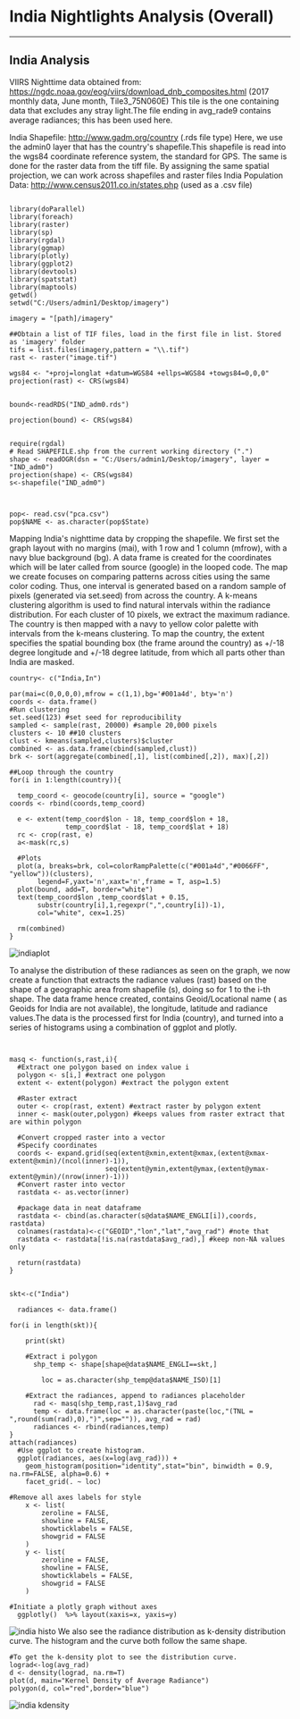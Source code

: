 # India Nightlights Analysis (Overall)

---

## India Analysis
VIIRS Nighttime data obtained from: https://ngdc.noaa.gov/eog/viirs/download_dnb_composites.html (2017 monthly data, June month, Tile3_75N060E)
This tile is the one  containing data that excludes any stray light.The file ending in avg_rade9 contains average radiances; this has been used here.

India Shapefile: http://www.gadm.org/country (.rds file type)
Here, we use the admin0 layer that has the country's shapefile.This shapefile is read into the wgs84 coordinate reference system, the standard for GPS. The same is done for the raster data from the tiff file.
By assigning the same spatial projection, we can work across shapefiles and raster files
India Population Data: http://www.census2011.co.in/states.php (used as a .csv file)



```{r}

library(doParallel)
library(foreach)
library(raster)
library(sp)
library(rgdal)
library(ggmap)
library(plotly)
library(ggplot2)
library(devtools)
library(spatstat)
library(maptools)
getwd()
setwd("C:/Users/admin1/Desktop/imagery")

imagery = "[path]/imagery"

##Obtain a list of TIF files, load in the first file in list. Stored as 'imagery' folder
tifs = list.files(imagery,pattern = "\\.tif")
rast <- raster("image.tif")

wgs84 <- "+proj=longlat +datum=WGS84 +ellps=WGS84 +towgs84=0,0,0"
projection(rast) <- CRS(wgs84)
 
      
bound<-readRDS("IND_adm0.rds")

projection(bound) <- CRS(wgs84)


require(rgdal)
# Read SHAPEFILE.shp from the current working directory (".")
shape <- readOGR(dsn = "C:/Users/admin1/Desktop/imagery", layer = "IND_adm0")
projection(shape) <- CRS(wgs84)
s<-shapefile("IND_adm0")



pop<- read.csv("pca.csv")
pop$NAME <- as.character(pop$State) 

```
Mapping India's nighttime data by cropping the shapefile.
We first set the graph layout with no margins (mai), with 1 row and 1 column (mfrow), with a navy blue background (bg). A data frame is created for the coordinates which will be later called from source (google) in the looped code. The map we create focuses on comparing patterns across cities using the same color coding. Thus, one interval is generated based on a random sample of pixels (generated via set.seed) from across the country. A k-means clustering algorithm is used to find natural intervals within the radiance distribution. For each cluster of 10 pixels, we extract the maximum radiance. The country is then mapped with a navy to yellow color palette with intervals from the k-means clustering. To map the country, the extent specifies the spatial bounding box (the frame around the country) as +/-18 degree longitude and +/-18 degree latitude, from which all parts other than India are masked.

```{r}
country<- c("India,In")

par(mai=c(0,0,0,0),mfrow = c(1,1),bg='#001a4d', bty='n')
coords <- data.frame()
#Run clustering
set.seed(123) #set seed for reproducibility
sampled <- sample(rast, 20000) #sample 20,000 pixels
clusters <- 10 ##10 clusters
clust <- kmeans(sampled,clusters)$cluster
combined <- as.data.frame(cbind(sampled,clust))
brk <- sort(aggregate(combined[,1], list(combined[,2]), max)[,2])

##Loop through the country
for(i in 1:length(country)){
  
  temp_coord <- geocode(country[i], source = "google")
coords <- rbind(coords,temp_coord)
   
  e <- extent(temp_coord$lon - 18, temp_coord$lon + 18,
              temp_coord$lat - 18, temp_coord$lat + 18)
  rc <- crop(rast, e)    
  a<-mask(rc,s)
  
  #Plots
  plot(a, breaks=brk, col=colorRampPalette(c("#001a4d","#0066FF", "yellow"))(clusters), 
       legend=F,yaxt='n',xaxt='n',frame = T, asp=1.5)
  plot(bound, add=T, border="white")
  text(temp_coord$lon ,temp_coord$lat + 0.15,
       substr(country[i],1,regexpr(",",country[i])-1), 
       col="white", cex=1.25)
  
  rm(combined)
}
```
![indiaplot](https://user-images.githubusercontent.com/31407895/30101311-719c3140-9309-11e7-9853-cc27fad0b895.png)

To analyse the distribution of these radiances as seen on the graph, we now create a function that extracts the radiance values (rast) based on the shape of a geographic area from  shapefile (s), doing so for 1 to the i-th shape. The data frame hence created, contains Geoid/Locational name ( as Geoids for India are not available), the longitude, latitude and radiance values.The data is the processed first for India (country), and turned into a series of histograms using a combination of ggplot and plotly.

```{r}


masq <- function(s,rast,i){
  #Extract one polygon based on index value i
  polygon <- s[i,] #extract one polygon
  extent <- extent(polygon) #extract the polygon extent 
  
  #Raster extract
  outer <- crop(rast, extent) #extract raster by polygon extent
  inner <- mask(outer,polygon) #keeps values from raster extract that are within polygon
  
  #Convert cropped raster into a vector
  #Specify coordinates
  coords <- expand.grid(seq(extent@xmin,extent@xmax,(extent@xmax-extent@xmin)/(ncol(inner)-1)),
                        seq(extent@ymin,extent@ymax,(extent@ymax-extent@ymin)/(nrow(inner)-1)))
  #Convert raster into vector
  rastdata <- as.vector(inner)
  
  #package data in neat dataframe
  rastdata <- cbind(as.character(s@data$NAME_ENGLI[i]),coords, rastdata) 
  colnames(rastdata)<-c("GEOID","lon","lat","avg_rad") #note that 
  rastdata <- rastdata[!is.na(rastdata$avg_rad),] #keep non-NA values only
  
  return(rastdata)
}


skt<-c("India")

  radiances <- data.frame() 
 
for(i in length(skt)){
  
    print(skt)
    
    #Extract i polygon
      shp_temp <- shape[shape@data$NAME_ENGLI==skt,]
    
        loc = as.character(shp_temp@data$NAME_ISO)[1]
    
    #Extract the radiances, append to radiances placeholder
      rad <- masq(shp_temp,rast,1)$avg_rad 
      temp <- data.frame(loc = as.character(paste(loc,"(TNL = ",round(sum(rad),0),")",sep="")), avg_rad = rad) 
      radiances <- rbind(radiances,temp)
}
attach(radiances)
  #Use ggplot to create histogram.
  ggplot(radiances, aes(x=log(avg_rad))) +
    geom_histogram(position="identity",stat="bin", binwidth = 0.9, na.rm=FALSE, alpha=0.6) +
    facet_grid(. ~ loc)

#Remove all axes labels for style
    x <- list(
        zeroline = FALSE,
        showline = FALSE,
        showticklabels = FALSE,
        showgrid = FALSE
    )
    y <- list(
        zeroline = FALSE,
        showline = FALSE,
        showticklabels = FALSE,
        showgrid = FALSE
    ) 
    
#Initiate a plotly graph without axes
  ggplotly()  %>% layout(xaxis=x, yaxis=y)

```

![india histo](https://user-images.githubusercontent.com/31407895/30099611-db695e82-9303-11e7-93c8-776280785b00.png)
We also see the radiance distribution as k-density distribution curve. The histogram and the curve both follow the same shape.

```{r}
#To get the k-density plot to see the distribution curve.
lograd<-log(avg_rad)
d <- density(lograd, na.rm=T)
plot(d, main="Kernel Density of Average Radiance")
polygon(d, col="red",border="blue")

```
![india kdensity](https://user-images.githubusercontent.com/31407895/30099626-ebe2f818-9303-11e7-87fc-a6345cd8fe88.png)

